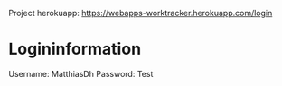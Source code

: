 Project herokuapp: https://webapps-worktracker.herokuapp.com/login

Logininformation
================
Username: MatthiasDh
Password: Test
